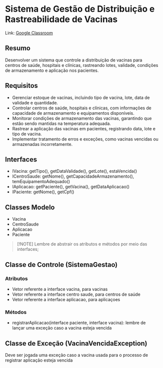 # Sistema de Gestão de Distribuição e Rastreabilidade de Vacinas
Link: [Google Classroom](https://classroom.google.com/c/NjE1Njk4NjM2NjU0/a/NjM1NjAxNTM2NjQy/details)

## Resumo
Desenvolver um sistema que controle a distribuição de vacinas para centros de saúde, hospitais e clínicas, 
rastreando lotes, validade, condições de armazenamento e aplicação nos pacientes.

## Requisitos
* Gerenciar estoque de vacinas, incluindo tipo de vacina, lote, data de validade e quantidade.
* Controlar centros de saúde, hospitais e clínicas, com informações de capacidade de armazenamento e equipamentos disponíveis.
* Monitorar condições de armazenamento das vacinas, garantindo que estão sendo mantidas na temperatura adequada.
* Rastrear a aplicação das vacinas em pacientes, registrando data, lote e tipo de vacina.
* Implementar tratamento de erros e exceções, como vacinas vencidas ou armazenadas incorretamente.

## Interfaces
* IVacina: getTipo(), getDataValidade(), getLote(), estaVencida()
* ICentroSaude: getNome(), getCapacidadeArmazenamento(), temEquipamentoAdequado()
* IAplicacao: getPaciente(), getVacina(), getDataAplicacao()
* IPaciente: getNome(), getCpf()

## Classes Modelo
* Vacina
* CentroSaude
* Aplicacao
* Paciente

>  [!NOTE]
> Lembre de abstrair os atributos e métodos por meio das interfaces;

## Classe de Controle (SistemaGestao)
### Atributos   
* Vetor referente a interface vacina, para vacinas
* Vetor referente a interface centro saude, para centros de saúde
* Vetor referente a interface aplicacao, para aplicaçoes

### Métodos
* registrarAplicacao(interface paciente, interface vacina): lembre de lançar uma exceção caso a vacina esteja vencida

## Classe de Exceção (VacinaVencidaException)
Deve ser jogada uma exceção caso a vacina usada para o processo de registrar aplicação esteja vencida
